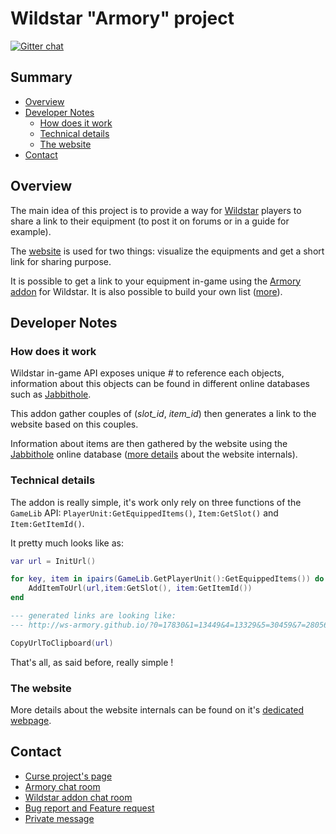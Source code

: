 # Wildstar "Armory" project ##
[![Gitter chat](https://badges.gitter.im/gitterHQ/gitter.png)](https://gitter.im/ws-armory/Armory/~chat)

## Summary ##
* [Overview](#overview)
* [Developer Notes](#developer-notes)
  * [How does it work](#how-does-it-work)
  * [Technical details](#technical-details)
  * [The website](#the-website)
* [Contact](#contact)

## Overview ##

The main idea of this project is to provide a way for [Wildstar](http://wildstar-online.com/) players to share a link to their equipment (to post it on forums or in a guide for example).

The [website](http://ws-armory.github.io/) is used for two things: visualize the equipments and get a short link for sharing purpose.

It is possible to get a link to your equipment in-game using the [Armory addon](http://http://curse.com/project/225711) for Wildstar. It is also possible to build your own list ([more](https://github.com/ws-armory/ws-armory.github.io#building-custom-lists)).


## Developer Notes ##

### How does it work ###

Wildstar in-game API exposes unique _#_ to reference each objects, information about this objects can be found in different online databases such as [Jabbithole](http://www.jabbithole.com).

This addon gather couples of (_slot_id_, _item_id_) then generates a link to the website based on this couples.

Information about items are then gathered by the website using the [Jabbithole](http://www.jabbithole.com) online database ([more details](https://github.com/ws-armory/ws-armory.github.io) about the website internals).


### Technical details ###

The addon is really simple, it's work only rely on three functions of the `GameLib` API: `PlayerUnit:GetEquippedItems()`, `Item:GetSlot()` and `Item:GetItemId()`.

It pretty much looks like as:

```lua
var url = InitUrl()

for key, item in ipairs(GameLib.GetPlayerUnit():GetEquippedItems()) do
	AddItemToUrl(url,item:GetSlot(), item:GetItemId())
end

--- generated links are looking like:
--- http://ws-armory.github.io/?0=17830&1=13449&4=13329&5=30459&7=28056&10=28012

CopyUrlToClipboard(url)
```

That's all, as said before, really simple !


### The website ###

More details about the website internals can be found on it's [dedicated webpage](https://github.com/ws-armory/ws-armory.github.io).


## Contact ##
* [Curse project's page](http://www.curse.com/ws-addons/wildstar/225711-armory)
* [Armory chat room](https://gitter.im/ws-armory/chat/~chat)
* [Wildstar addon chat room](https://gitter.im/ws-armory/Armory/~chat)
* [Bug report and Feature request](https://github.com/ws-armory/Armory/issues)
* [Private message](https://github.com/olbat)
